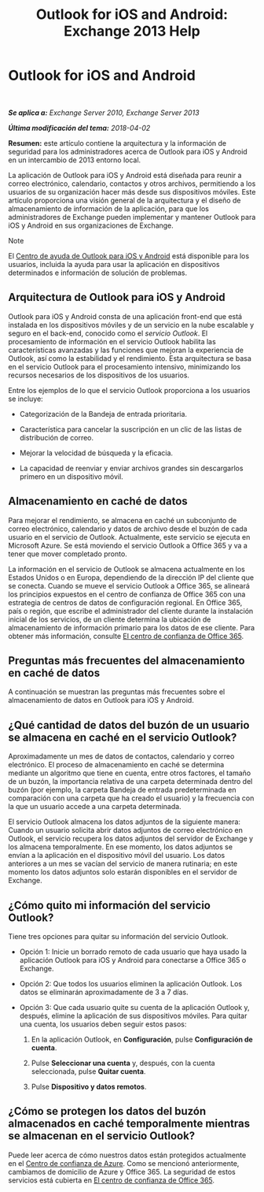 ﻿---
title: 'Outlook for iOS and Android: Exchange 2013 Help'
TOCTitle: Outlook for iOS and Android
ms:assetid: 3a66817c-30da-4965-a6db-2955b5365b0f
ms:mtpsurl: https://technet.microsoft.com/es-es/library/Mt465744(v=EXCHG.150)
ms:contentKeyID: 70061296
ms.date: 05/22/2018
mtps_version: v=EXCHG.150
ms.translationtype: MT
---

# Outlook for iOS and Android

 

_**Se aplica a:** Exchange Server 2010, Exchange Server 2013_

_**Última modificación del tema:** 2018-04-02_

**Resumen:**  este artículo contiene la arquitectura y la información de seguridad para los administradores acerca de Outlook para iOS y Android en un intercambio de 2013 entorno local.

La aplicación de Outlook para iOS y Android está diseñada para reunir a correo electrónico, calendario, contactos y otros archivos, permitiendo a los usuarios de su organización hacer más desde sus dispositivos móviles. Este artículo proporciona una visión general de la arquitectura y el diseño de almacenamiento de información de la aplicación, para que los administradores de Exchange pueden implementar y mantener Outlook para iOS y Android en sus organizaciones de Exchange.


> [!NOTE]
> El <A href="https://support.office.com/es-es/article/outlook-for-ios-and-android-help-center-cd84214e-a5ac-4e95-9ea3-e07f78d0cde6">Centro de ayuda de Outlook para iOS y Android</A> está disponible para los usuarios, incluida la ayuda para usar la aplicación en dispositivos determinados e información de solución de problemas.



## Arquitectura de Outlook para iOS y Android

Outlook para iOS y Android consta de una aplicación front-end que está instalada en los dispositivos móviles y de un servicio en la nube escalable y seguro en el back-end, conocido como el *servicio Outlook*. El procesamiento de información en el servicio Outlook habilita las características avanzadas y las funciones que mejoran la experiencia de Outlook, así como la estabilidad y el rendimiento. Esta arquitectura se basa en el servicio Outlook para el procesamiento intensivo, minimizando los recursos necesarios de los dispositivos de los usuarios.

Entre los ejemplos de lo que el servicio Outlook proporciona a los usuarios se incluye:

  - Categorización de la Bandeja de entrada prioritaria.

  - Característica para cancelar la suscripción en un clic de las listas de distribución de correo.

  - Mejorar la velocidad de búsqueda y la eficacia.

  - La capacidad de reenviar y enviar archivos grandes sin descargarlos primero en un dispositivo móvil.

## Almacenamiento en caché de datos

Para mejorar el rendimiento, se almacena en caché un subconjunto de correo electrónico, calendario y datos de archivo desde el buzón de cada usuario en el servicio de Outlook. Actualmente, este servicio se ejecuta en Microsoft Azure. Se está moviendo el servicio Outlook a Office 365 y va a tener que mover completado pronto.

La información en el servicio de Outlook se almacena actualmente en los Estados Unidos o en Europa, dependiendo de la dirección IP del cliente que se conecta. Cuando se mueve el servicio Outlook a Office 365, se alineará los principios expuestos en el centro de confianza de Office 365 con una estrategia de centros de datos de configuración regional. En Office 365, país o región, que escribe el administrador del cliente durante la instalación inicial de los servicios, de un cliente determina la ubicación de almacenamiento de información primario para los datos de ese cliente. Para obtener más información, consulte [El centro de confianza de Office 365](https://go.microsoft.com/fwlink/p/?linkid=525776).

## Preguntas más frecuentes del almacenamiento en caché de datos

A continuación se muestran las preguntas más frecuentes sobre el almacenamiento de datos en Outlook para iOS y Android.

## ¿Qué cantidad de datos del buzón de un usuario se almacena en caché en el servicio Outlook?

Aproximadamente un mes de datos de contactos, calendario y correo electrónico. El proceso de almacenamiento en caché se determina mediante un algoritmo que tiene en cuenta, entre otros factores, el tamaño de un buzón, la importancia relativa de una carpeta determinada dentro del buzón (por ejemplo, la carpeta Bandeja de entrada predeterminada en comparación con una carpeta que ha creado el usuario) y la frecuencia con la que un usuario accede a una carpeta determinada.

El servicio Outlook almacena los datos adjuntos de la siguiente manera: Cuando un usuario solicita abrir datos adjuntos de correo electrónico en Outlook, el servicio recupera los datos adjuntos del servidor de Exchange y los almacena temporalmente. En ese momento, los datos adjuntos se envían a la aplicación en el dispositivo móvil del usuario. Los datos anteriores a un mes se vacían del servicio de manera rutinaria; en este momento los datos adjuntos solo estarán disponibles en el servidor de Exchange.

## ¿Cómo quito mi información del servicio Outlook?

Tiene tres opciones para quitar su información del servicio Outlook.

  - Opción 1: Inicie un borrado remoto de cada usuario que haya usado la aplicación Outlook para iOS y Android para conectarse a Office 365 o Exchange.

  - Opción 2: Que todos los usuarios eliminen la aplicación Outlook. Los datos se eliminarán aproximadamente de 3 a 7 días.

  - Opción 3: Que cada usuario quite su cuenta de la aplicación Outlook y, después, elimine la aplicación de sus dispositivos móviles. Para quitar una cuenta, los usuarios deben seguir estos pasos:
    
    1.  En la aplicación Outlook, en **Configuración**, pulse **Configuración de cuenta**.
    
    2.  Pulse **Seleccionar una cuenta** y, después, con la cuenta seleccionada, pulse **Quitar cuenta**.
    
    3.  Pulse **Dispositivo y datos remotos**.

## ¿Cómo se protegen los datos del buzón almacenados en caché temporalmente mientras se almacenan en el servicio Outlook?

Puede leer acerca de cómo nuestros datos están protegidos actualmente en el [Centro de confianza de Azure](https://azure.microsoft.com/support/trust-center/). Como se mencionó anteriormente, cambiamos de domicilio de Azure y Office 365. La seguridad de estos servicios está cubierta en [El centro de confianza de Office 365](https://go.microsoft.com/fwlink/p/?linkid=525776).


